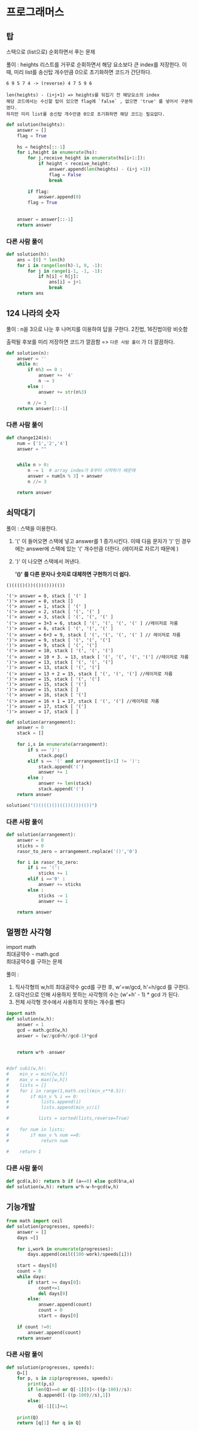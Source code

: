 # 프로그래머스

## 탑
스택으로 (list으로) 순회하면서 푸는 문제

풀이 : heights 리스트를 거꾸로 순회하면서 해당 요소보다 큰 index를 저장한다.
이 때, 미리 list를 송신탑 개수만큼 0으로 초기화하면 코드가 간단하다.

~~~
6 9 5 7 4 -> (reverse) 4 7 5 9 6

len(heights) - (i+j+1) => heights를 뒤집기 전 해당요소의 index
해당 코드에서는 수신할 탑이 있으면 flag에 `false` , 없으면 'true' 를 넣어서 구분하였다. 
하지만 미리 list를 송신탑 개수만큼 0으로 초기화하면 해당 코드는 필요없다.
~~~




```python
def solution(heights):
    answer = []
    flag = True
    
    hs = heights[::-1]
    for i,height in enumerate(hs):
        for j,receive_height in enumerate(hs[i+1:]):
            if height < receive_height:
                answer.append(len(heights) - (i+j +1))
                flag = False
                break
                
        if flag:
            answer.append(0)
        flag = True
                
                
    answer = answer[::-1]
    return answer
```

### 다른 사람 풀이


```python
def solution(h):
    ans = [0] * len(h)
    for i in range(len(h)-1, 0, -1):
        for j in range(i-1, -1, -1):
            if h[i] < h[j]:
                ans[i] = j+1
                break
    return ans
```



## 124 나라의 숫자

풀이 : n을 3으로 나눈 후 나머지를 이용하여 답을 구한다. 2진법, 16진법이랑 비슷함

출력될 후보를 미리 저장하면 코드가 깔끔함 => `다른 사람 풀이` 가 더 깔끔하다. 


```python
def solution(n):
    answer = ''
    while n:
        if n%3 == 0 :
            answer += '4'
            n -= 3
        else :
            answer += str(n%3)

        n //= 3
    return answer[::-1]
```



### 다른 사람 풀이


```python
def change124(n):
    num = ['1','2','4']
    answer = ""


    while n > 0:
        n -= 1  # array index가 0부터 시작하기 때문에
        answer = num[n % 3] + answer
        n //= 3

    return answer
```



## 쇠막대기

풀이 : 스택을 이용한다.

1.  '(' 이 들어오면 스택에 넣고 answer를 1 증가시킨다. 이때 다음 문자가 ')' 인 경우에는 answer에 스택에 있는 '(' 개수만큼 더한다. (레이저로 자르기 때문에 ) 

2. ')' 이 나오면 스택에서 꺼낸다. 

   **'()' 를 다른 문자나 숫자로 대체하면 구현하기 더 쉽다.**

~~~
()(((()())(())()))(())

'('> answer = 0, stack [ '(' ]
')'> answer = 0, stack []
'('> answer = 1, stack [ '(' ]
'('> answer = 2, stack [ '(', '(' ]
'('> answer = 3, stack [ '(', '(', '(' ]
'('> answer = 3+3 = 6, stack [ '(', '(', '(', '(' ] //레이저로 자름
')'> answer = 6, stack [ '(', '(', '(' ]
'('> answer = 6+3 = 9, stack [ '(', '(', '(', '(' ] // 레이저로 자름
')'> answer = 9, stack [ '(', '(', '(']
')'> answer = 9, stack [ '(', '(']
'('> answer = 10, stack [ '(', '(', '(']
'('> answer = 10 + 3. = 13, stack [ '(', '(', '(', '('] //레이저로 자름
')'> answer = 13, stack [ '(', '(', '(']
')'> answer = 13, stack [ '(', '(']
'('> answer = 13 + 2 = 15, stack [ '(', '(', '('] //레이저로 자름 
')'> answer = 15, stack [ '(', '(']
')'> answer = 15, stack [ '(']
')'> answer = 15, stack [ ]
'('> answer = 16, stack [ '(']
'('> answer = 16 + 1 = 17, stack [ '(', '('] //레이저로 자름
')'> answer = 17, stack [ '(']
')'> answer = 17, stack [ ]
~~~




```python
def solution(arrangement):
    answer = 0
    stack = []
    
    for i,s in enumerate(arrangement):
        if s == ')':
            stack.pop()
        elif s == '(' and arrangement[i+1] != ')':
            stack.append('(')
            answer += 1
        else :
            answer += len(stack)
            stack.append('(')
    return answer
```


```python
solution("()(((()())(())()))(())")
```



### 다른 사람 풀이


```python
def solution(arrangement):
    answer = 0
    sticks = 0
    rasor_to_zero = arrangement.replace('()','0')

    for i in rasor_to_zero:
        if i == '(':
            sticks += 1
        elif i =='0' :
            answer += sticks
        else :
            sticks -= 1
            answer += 1

    return answer
```



## 멀쩡한 사각형

import math   
최대공약수 - math.gcd   
최대공약수를 구하는 문제

풀이 : 

1. 직사각형의 w,h의 최대공약수 gcd를 구한 후, w'=w/gcd, h'=h/gcd 를 구한다.
2. 대각선으로 인해 사용하지 못하는 사각형의 수는 (w'+h' - 1) * gcd 가 된다. 
3. 전체 사각형 갯수에서 사용하지 못하는 개수를 뺀다


```python
import math
def solution(w,h):
    answer = 1
    gcd = math.gcd(w,h)
    answer = (w//gcd+h//gcd-1)*gcd
    
    
    return w*h -answer


#def sub1(w,h):
#    min_v = min([w,h])
#    max_v = max([w,h])
#    lists = []
#    for i in range(1,math.ceil(min_v**0.5)):
#        if min_v % i == 0:
#            lists.append(i)
#            lists.append(min_v//i)

#			lists = sorted(lists,reverse=True)
    
#    for num in lists:
#        if max_v % num ==0:
#            return num
        
#    return 1
```

### 다른 사람 풀이


```python
def gcd(a,b): return b if (a==0) else gcd(b%a,a)    
def solution(w,h): return w*h-w-h+gcd(w,h)
```



## 기능개발


```python
from math import ceil
def solution(progresses, speeds):
    answer = []
    days =[]
    
    for i,work in enumerate(progresses):
        days.append(ceil((100-work)/speeds[i]))
    
    start = days[0]
    count = 0
    while days:
        if start >= days[0]:
            count+=1
            del days[0]
        else:
            answer.append(count)
            count = 0
            start = days[0]
    
    if count !=0:
        answer.append(count)
    return answer
```

### 다른 사람 풀이


```python
def solution(progresses, speeds):
    Q=[]
    for p, s in zip(progresses, speeds):
        print(p,s)
        if len(Q)==0 or Q[-1][0]<-((p-100)//s):
            Q.append([-((p-100)//s),1])
        else:
            Q[-1][1]+=1
            
    print(Q)
    return [q[1] for q in Q]

```
